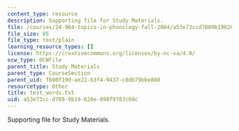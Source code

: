 ```yaml
---
content_type: resource
description: Supporting file for Study Materials.
file: /courses/24-964-topics-in-phonology-fall-2004/a53e73ccd7089b19826e898f9783c60c_test_words.txt
file_size: 85
file_type: text/plain
learning_resource_types: []
license: https://creativecommons.org/licenses/by-nc-sa/4.0/
ocw_type: OCWFile
parent_title: Study Materials
parent_type: CourseSection
parent_uid: f600f19d-ae22-b3f4-9437-c8db79bbe880
resourcetype: Other
title: test_words.txt
uid: a53e73cc-d708-9b19-826e-898f9783c60c
---
```

Supporting file for Study Materials.